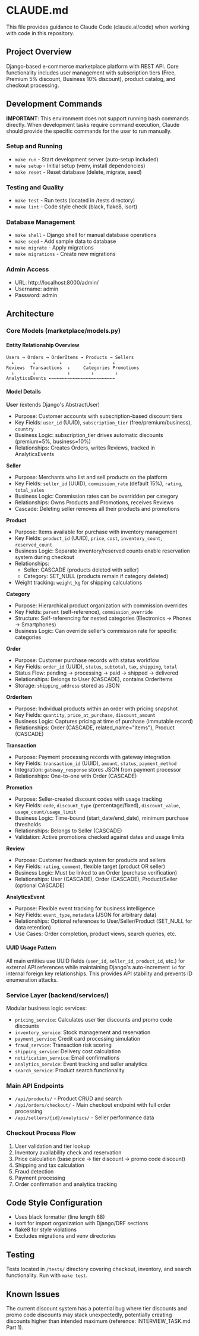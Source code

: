 # CLAUDE.md

This file provides guidance to Claude Code (claude.ai/code) when working with code in this repository.

## Project Overview
Django-based e-commerce marketplace platform with REST API. Core functionality includes user management with subscription tiers (Free, Premium 5% discount, Business 10% discount), product catalog, and checkout processing.

## Development Commands

**IMPORTANT**: This environment does not support running bash commands directly. When development tasks require command execution, Claude should provide the specific commands for the user to run manually.

### Setup and Running
- `make run` - Start development server (auto-setup included)
- `make setup` - Initial setup (venv, install dependencies)
- `make reset` - Reset database (delete, migrate, seed)

### Testing and Quality
- `make test` - Run tests (located in /tests directory)
- `make lint` - Code style check (black, flake8, isort)

### Database Management
- `make shell` - Django shell for manual database operations
- `make seed` - Add sample data to database
- `make migrate` - Apply migrations
- `make migrations` - Create new migrations

### Admin Access
- URL: http://localhost:8000/admin/
- Username: admin
- Password: admin

## Architecture

### Core Models (marketplace/models.py)

#### Entity Relationship Overview
```
Users → Orders → OrderItems → Products → Sellers
  ↓       ↓         ↓          ↓        ↓
Reviews  Transactions  ↓     Categories Promotions
  ↓       ↓            ↓        ↓        ↓
AnalyticsEvents ←←←←←←←←←←←←←←←←←←←←←←←←←
```

#### Model Details

**User** (extends Django's AbstractUser)
- Purpose: Customer accounts with subscription-based discount tiers
- Key Fields: `user_id` (UUID), `subscription_tier` (free/premium/business), `country`
- Business Logic: subscription_tier drives automatic discounts (premium=5%, business=10%)
- Relationships: Creates Orders, writes Reviews, tracked in AnalyticsEvents

**Seller**
- Purpose: Merchants who list and sell products on the platform
- Key Fields: `seller_id` (UUID), `commission_rate` (default 15%), `rating`, `total_sales`
- Business Logic: Commission rates can be overridden per category
- Relationships: Owns Products and Promotions, receives Reviews
- Cascade: Deleting seller removes all their products and promotions

**Product**
- Purpose: Items available for purchase with inventory management
- Key Fields: `product_id` (UUID), `price`, `cost`, `inventory_count`, `reserved_count`
- Business Logic: Separate inventory/reserved counts enable reservation system during checkout
- Relationships: 
  - Seller: CASCADE (products deleted with seller)
  - Category: SET_NULL (products remain if category deleted)
- Weight tracking: `weight_kg` for shipping calculations

**Category**
- Purpose: Hierarchical product organization with commission overrides
- Key Fields: `parent` (self-reference), `commission_override`
- Structure: Self-referencing for nested categories (Electronics → Phones → Smartphones)
- Business Logic: Can override seller's commission rate for specific categories

**Order**
- Purpose: Customer purchase records with status workflow
- Key Fields: `order_id` (UUID), `status`, `subtotal`, `tax`, `shipping`, `total`
- Status Flow: pending → processing → paid → shipped → delivered
- Relationships: Belongs to User (CASCADE), contains OrderItems
- Storage: `shipping_address` stored as JSON

**OrderItem**
- Purpose: Individual products within an order with pricing snapshot
- Key Fields: `quantity`, `price_at_purchase`, `discount_amount`
- Business Logic: Captures pricing at time of purchase (immutable record)
- Relationships: Order (CASCADE, related_name="items"), Product (CASCADE)

**Transaction**
- Purpose: Payment processing records with gateway integration
- Key Fields: `transaction_id` (UUID), `amount`, `status`, `payment_method`
- Integration: `gateway_response` stores JSON from payment processor
- Relationships: One-to-one with Order (CASCADE)

**Promotion**
- Purpose: Seller-created discount codes with usage tracking
- Key Fields: `code`, `discount_type` (percentage/fixed), `discount_value`, `usage_count/usage_limit`
- Business Logic: Time-bound (start_date/end_date), minimum purchase thresholds
- Relationships: Belongs to Seller (CASCADE)
- Validation: Active promotions checked against dates and usage limits

**Review**
- Purpose: Customer feedback system for products and sellers
- Key Fields: `rating`, `comment`, flexible target (product OR seller)
- Business Logic: Must be linked to an Order (purchase verification)
- Relationships: User (CASCADE), Order (CASCADE), Product/Seller (optional CASCADE)

**AnalyticsEvent**
- Purpose: Flexible event tracking for business intelligence
- Key Fields: `event_type`, `metadata` (JSON for arbitrary data)
- Relationships: Optional references to User/Seller/Product (SET_NULL for data retention)
- Use Cases: Order completion, product views, search queries, etc.

#### UUID Usage Pattern
All main entities use UUID fields (`user_id`, `seller_id`, `product_id`, etc.) for external API references while maintaining Django's auto-increment `id` for internal foreign key relationships. This provides API stability and prevents ID enumeration attacks.

### Service Layer (backend/services/)
Modular business logic services:
- `pricing_service`: Calculates user tier discounts and promo code discounts
- `inventory_service`: Stock management and reservation
- `payment_service`: Credit card processing simulation
- `fraud_service`: Transaction risk scoring
- `shipping_service`: Delivery cost calculation
- `notification_service`: Email confirmations
- `analytics_service`: Event tracking and seller analytics
- `search_service`: Product search functionality

### Main API Endpoints
- `/api/products/` - Product CRUD and search
- `/api/orders/checkout/` - Main checkout endpoint with full order processing
- `/api/sellers/{id}/analytics/` - Seller performance data

### Checkout Process Flow
1. User validation and tier lookup
2. Inventory availability check and reservation
3. Price calculation (base price → tier discount → promo code discount)
4. Shipping and tax calculation
5. Fraud detection
6. Payment processing
7. Order confirmation and analytics tracking

## Code Style Configuration
- Uses black formatter (line length 88)
- isort for import organization with Django/DRF sections
- flake8 for style violations
- Excludes migrations and venv directories

## Testing
Tests located in `/tests/` directory covering checkout, inventory, and search functionality. Run with `make test`.

## Known Issues
The current discount system has a potential bug where tier discounts and promo code discounts may stack unexpectedly, potentially creating discounts higher than intended maximum (reference: INTERVIEW_TASK.md Part 1).